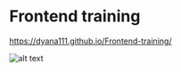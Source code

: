 # Frontend training
https://dyana111.github.io/Frontend-training/

![alt text](https://github.com/Dyana111/Frontend-training/blob/main/screencapture.png)
